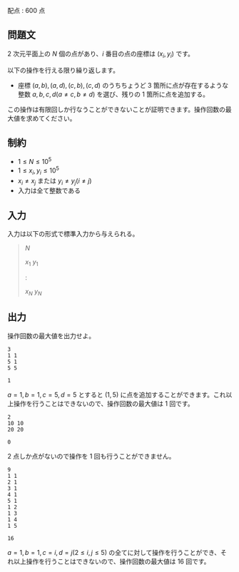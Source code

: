 配点 : $600$ 点

## 問題文

$2$ 次元平面上の $N$ 個の点があり、$i$ 番目の点の座標は $(x_i, y_i)$ です。

以下の操作を行える限り繰り返します。

- 座標 $(a, b), (a, d), (c, b), (c, d)$ のうちちょうど $3$ 箇所に点が存在するような整数 $a, b, c, d (a \neq c, b \neq d)$ を選び、残りの $1$ 箇所に点を追加する。

この操作は有限回しか行なうことができないことが証明できます。操作回数の最大値を求めてください。

## 制約

- $1 \leq N \leq 10^5$
- $1 \leq x_i, y_i \leq 10^5$
- $x_i \neq x_j$ または $y_i \neq y_j (i \neq j)$
- 入力は全て整数である

## 入力

入力は以下の形式で標準入力から与えられる。

> $N$
> 
> $x_1$ $y_1$
> 
> $:$
> 
> $x_N$ $y_N$

## 出力

操作回数の最大値を出力せよ。

```input1
3
1 1
5 1
5 5
```

```output1
1
```

$a = 1, b = 1, c = 5, d = 5$ とすると $(1, 5)$ に点を追加することができます。これ以上操作を行うことはできないので、操作回数の最大値は $1$ 回です。

```input2
2
10 10
20 20
```

```output2
0
```

$2$ 点しか点がないので操作を $1$ 回も行うことができません。

```input3
9
1 1
2 1
3 1
4 1
5 1
1 2
1 3
1 4
1 5
```

```output3
16
```

$a = 1, b = 1, c = i, d = j (2 \leq i,j \leq 5)$ の全てに対して操作を行うことができ、それ以上操作を行うことはできないので、操作回数の最大値は $16$ 回です。
